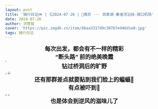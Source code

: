 ```yaml
---
layout: post
title: '骑行日记🚲 | 🗓️2024-07-26 | 📍南京 --- 百家湖-秦淮河沿线-禄口机场' 
date: 2024-07-26
author: 洪茬铭
cover: 'https://pic.imgdb.cn/item/66aa3317d9c307b7e946d1e8.jpg'
tags: 骑行日记
---
```




<center><b><font size=4>每次出发，都会有不一样的精彩</font></b></center>

<center><b><font size=4>“断头路” 前的绝美晚霞</font></b></center>

<img src="https://pic.imgdb.cn/item/66aa26b3d9c307b7e93a03a5.jpg" style="zoom:25%;" />


<center><b><font size=4>钻过桥洞后的旷野</font></b></center>

<img src="https://pic.imgdb.cn/item/66a79f19d9c307b7e93b28f6.jpg" style="zoom:25%;" />

<img src="https://pic.imgdb.cn/item/66aa2d78d9c307b7e941b319.jpg" style="zoom:50%;" />

<center><b><font size=4>还有那群差点就要贴到我们脸上的蝙蝠🦇</font></b></center>

<center><b><font size=4>有点被吓到🫨</font></b></center>

<img src="https://pic.imgdb.cn/item/66aa2b18d9c307b7e93f8b86.jpg" style="zoom:33%;" />

<img src="https://pic.imgdb.cn/item/66aa2b2ad9c307b7e93f992e.jpg" style="zoom:33%;" />

<center><b><font size=4>也是体会到逆风的滋味儿了</font></b></center>
